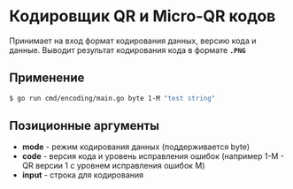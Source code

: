 # Кодировщик QR и Micro-QR кодов

Принимает на вход формат кодирования данных, версию кода и данные.
Выводит результат кодирования кода в формате **`.PNG`**

## Применение

```bash
$ go run cmd/encoding/main.go byte 1-M "test string"
```

## Позиционные аргументы
* **mode** - режим кодирования данных (поддерживается byte)
* **code** - версия кода и уровень исправления ошибок (например 1-M - QR версии 1 с уровнем исправления ошибок M)
* **input** - строка для кодирования